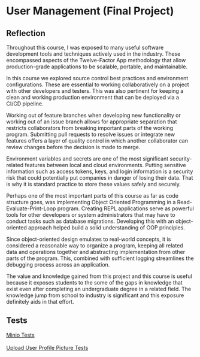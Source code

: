 # User Management (Final Project)

## Reflection

Throughout this course, I was exposed to many useful software development tools and techniques actively used in the industry. These encompassed aspects of the Twelve-Factor App methodology that allow production-grade applications to be scalable, portable, and maintainable.

In this course we explored source control best practices and environment configurations. These are essential to working collaboratively on a project with other developers and testers. This was also pertinent for keeping a clean and working production environment that can be deployed via a CI/CD pipeline.

Working out of feature branches when developing new functionality or working out of an issue branch allows for appropriate separation that restricts collaborators from breaking important parts of the working program. Submitting pull requests to resolve issues or integrate new features offers a layer of quality control in which another collaborator can review changes before the decision is made to merge. 

Environment variables and secrets are one of the most significant security-related features between local and cloud environments. Putting sensitive information such as access tokens, keys, and login information is a security risk that could potentially put companies in danger of losing their data. That is why it is standard practice to store these values safely and securely.

Perhaps one of the most important parts of this course as far as code structure goes, was implementing Object Oriented Programming in a Read-Evaluate-Print-Loop program. Creating REPL applications serve as powerful tools for other developers or system administrators that may have to conduct tasks such as database migrations. Developing this with an object-oriented approach helped build a solid understanding of OOP principles. 

Since object-oriented design emulates to real-world concepts, it is considered a reasonable way to organize a program, keeping all related data and operations together and abstracting implementation from other parts of the program. This, combined with sufficient logging streamlines the debugging process across an application.

The value and knowledge gained from this project and this course is useful because it exposes students to the some of the gaps in knowledge that exist even after completing an undergraduate degree in a related field. The knowledge jump from school to industry is significant and this exposure definitely aids in that effort.


## Tests
[Minio Tests](https://github.com/adrianaska0/user_management/blob/main/tests/test_minio.py)
<br/><br/>
[Upload User Profile Picture Tests](https://github.com/adrianaska0/user_management/blob/main/tests/test_api/test_users_api.py)
